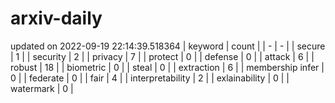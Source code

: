 # arxiv-daily
updated on 2022-09-19 22:14:39.518364
| keyword | count |
| - | - |
| secure | 1 |
| security | 2 |
| privacy | 7 |
| protect | 0 |
| defense | 0 |
| attack | 6 |
| robust | 18 |
| biometric | 0 |
| steal | 0 |
| extraction | 6 |
| membership infer | 0 |
| federate | 0 |
| fair | 4 |
| interpretability | 2 |
| exlainability | 0 |
| watermark | 0 |
